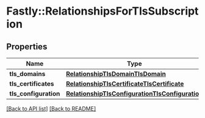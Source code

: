 # Fastly::RelationshipsForTlsSubscription

## Properties

| Name | Type | Description | Notes |
| ---- | ---- | ----------- | ----- |
| **tls_domains** | [**RelationshipTlsDomainTlsDomain**](RelationshipTlsDomainTlsDomain.md) |  | [optional] |
| **tls_certificates** | [**RelationshipTlsCertificateTlsCertificate**](RelationshipTlsCertificateTlsCertificate.md) |  | [optional] |
| **tls_configuration** | [**RelationshipTlsConfigurationTlsConfiguration**](RelationshipTlsConfigurationTlsConfiguration.md) |  | [optional] |

[[Back to API list]](../../README.md#endpoints) [[Back to README]](../../README.md)


